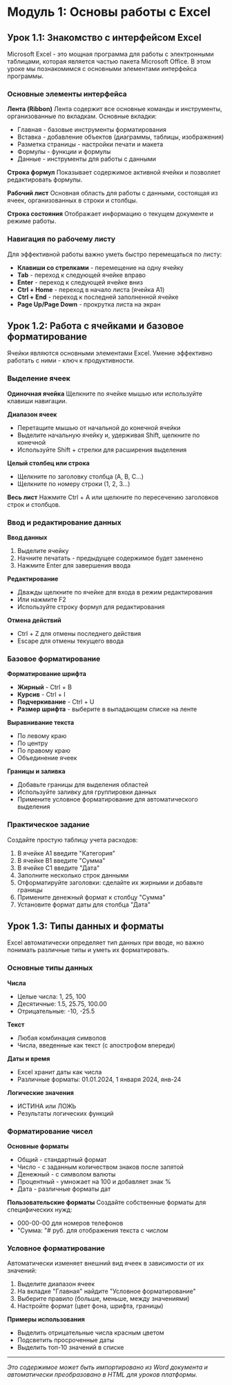 # Модуль 1: Основы работы с Excel

## Урок 1.1: Знакомство с интерфейсом Excel

Microsoft Excel - это мощная программа для работы с электронными таблицами, которая является частью пакета Microsoft Office. В этом уроке мы познакомимся с основными элементами интерфейса программы.

### Основные элементы интерфейса

**Лента (Ribbon)**
Лента содержит все основные команды и инструменты, организованные по вкладкам. Основные вкладки:
- Главная - базовые инструменты форматирования
- Вставка - добавление объектов (диаграммы, таблицы, изображения)
- Разметка страницы - настройки печати и макета
- Формулы - функции и формулы
- Данные - инструменты для работы с данными

**Строка формул**
Показывает содержимое активной ячейки и позволяет редактировать формулы.

**Рабочий лист**
Основная область для работы с данными, состоящая из ячеек, организованных в строки и столбцы.

**Строка состояния**
Отображает информацию о текущем документе и режиме работы.

### Навигация по рабочему листу

Для эффективной работы важно уметь быстро перемещаться по листу:

- **Клавиши со стрелками** - перемещение на одну ячейку
- **Tab** - переход к следующей ячейке вправо
- **Enter** - переход к следующей ячейке вниз
- **Ctrl + Home** - переход в начало листа (ячейка A1)
- **Ctrl + End** - переход к последней заполненной ячейке
- **Page Up/Page Down** - прокрутка листа на экран

## Урок 1.2: Работа с ячейками и базовое форматирование

Ячейки являются основными элементами Excel. Умение эффективно работать с ними - ключ к продуктивности.

### Выделение ячеек

**Одиночная ячейка**
Щелкните по ячейке мышью или используйте клавиши навигации.

**Диапазон ячеек**
- Перетащите мышью от начальной до конечной ячейки
- Выделите начальную ячейку и, удерживая Shift, щелкните по конечной
- Используйте Shift + стрелки для расширения выделения

**Целый столбец или строка**
- Щелкните по заголовку столбца (A, B, C...)
- Щелкните по номеру строки (1, 2, 3...)

**Весь лист**
Нажмите Ctrl + A или щелкните по пересечению заголовков строк и столбцов.

### Ввод и редактирование данных

**Ввод данных**
1. Выделите ячейку
2. Начните печатать - предыдущее содержимое будет заменено
3. Нажмите Enter для завершения ввода

**Редактирование**
- Дважды щелкните по ячейке для входа в режим редактирования
- Или нажмите F2
- Используйте строку формул для редактирования

**Отмена действий**
- Ctrl + Z для отмены последнего действия
- Escape для отмены текущего ввода

### Базовое форматирование

**Форматирование шрифта**
- **Жирный** - Ctrl + B
- **Курсив** - Ctrl + I
- **Подчеркивание** - Ctrl + U
- **Размер шрифта** - выберите в выпадающем списке на ленте

**Выравнивание текста**
- По левому краю
- По центру
- По правому краю
- Объединение ячеек

**Границы и заливка**
- Добавьте границы для выделения областей
- Используйте заливку для группировки данных
- Примените условное форматирование для автоматического выделения

### Практическое задание

Создайте простую таблицу учета расходов:

1. В ячейке A1 введите "Категория"
2. В ячейке B1 введите "Сумма"
3. В ячейке C1 введите "Дата"
4. Заполните несколько строк данными
5. Отформатируйте заголовки: сделайте их жирными и добавьте границы
6. Примените денежный формат к столбцу "Сумма"
7. Установите формат даты для столбца "Дата"

## Урок 1.3: Типы данных и форматы

Excel автоматически определяет тип данных при вводе, но важно понимать различные типы и уметь их форматировать.

### Основные типы данных

**Числа**
- Целые числа: 1, 25, 100
- Десятичные: 1.5, 25.75, 100.00
- Отрицательные: -10, -25.5

**Текст**
- Любая комбинация символов
- Числа, введенные как текст (с апострофом впереди)

**Даты и время**
- Excel хранит даты как числа
- Различные форматы: 01.01.2024, 1 января 2024, янв-24

**Логические значения**
- ИСТИНА или ЛОЖЬ
- Результаты логических функций

### Форматирование чисел

**Основные форматы**
- Общий - стандартный формат
- Число - с заданным количеством знаков после запятой
- Денежный - с символом валюты
- Процентный - умножает на 100 и добавляет знак %
- Дата - различные форматы дат

**Пользовательские форматы**
Создайте собственные форматы для специфических нужд:
- 000-00-00 для номеров телефонов
- "Сумма: "# руб. для отображения текста с числом

### Условное форматирование

Автоматически изменяет внешний вид ячеек в зависимости от их значений:

1. Выделите диапазон ячеек
2. На вкладке "Главная" найдите "Условное форматирование"
3. Выберите правило (больше, меньше, между значениями)
4. Настройте формат (цвет фона, шрифта, границы)

**Примеры использования**
- Выделить отрицательные числа красным цветом
- Подсветить просроченные даты
- Выделить топ-10 значений в списке

---

*Это содержимое может быть импортировано из Word документа и автоматически преобразовано в HTML для уроков платформы.*